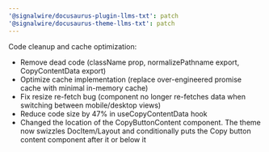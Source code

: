 ```yaml
---
'@signalwire/docusaurus-plugin-llms-txt': patch
'@signalwire/docusaurus-theme-llms-txt': patch
---
```


Code cleanup and cache optimization:
- Remove dead code (className prop, normalizePathname export, CopyContentData export)
- Optimize cache implementation (replace over-engineered promise cache with minimal in-memory cache)
- Fix resize re-fetch bug (component no longer re-fetches data when switching between mobile/desktop views)
- Reduce code size by 47% in useCopyContentData hook
- Changed the location of the CopyButtonContent component. The theme now swizzles DocItem/Layout and conditionally puts the Copy button content component after it or below it